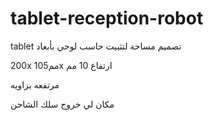 # tablet-reception-robot
tablet
تصميم مساحة لتثبيت حاسب لوحي بأبعاد 


200x مم105x ارتفاع 10 مم


مرتفعه بزاويه


مكان لي خروج سلك الشاحن
